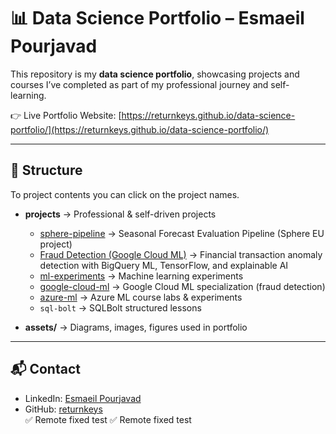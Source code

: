 # 📊 Data Science Portfolio – Esmaeil Pourjavad  

This repository is my **data science portfolio**, showcasing projects and courses I’ve completed as part of my professional journey and self-learning.  

👉 Live Portfolio Website: [https://returnkeys.github.io/data-science-portfolio/](https://returnkeys.github.io/data-science-portfolio/)  

---

## 📂 Structure  

To project contents you can click on the project names.

- **projects** → Professional & self-driven projects  
  - [sphere-pipeline](https://returnkeys.github.io/data-science-portfolio/projects/sphere-pipeline/) → Seasonal Forecast Evaluation Pipeline (Sphere EU project)  
  - [Fraud Detection (Google Cloud ML)](https://returnkeys.github.io/data-science-portfolio/projects/fraud-detection-ml/) → Financial transaction anomaly detection with BigQuery ML, TensorFlow, and explainable AI
  - [ml-experiments](https://returnkeys.github.io/data-science-portfolio/projects/ml-experiments/) → Machine learning experiments  
  - [google-cloud-ml](https://returnkeys.github.io/data-science-portfolio/courses/google-cloud-ml/) → Google Cloud ML specialization (fraud detection)  
  - [azure-ml](https://returnkeys.github.io/data-science-portfolio/projects/azure-ml/) → Azure ML course labs & experiments  
  - `sql-bolt` → SQLBolt structured lessons  

- **assets/** → Diagrams, images, figures used in portfolio  

---

## 📬 Contact  
- LinkedIn: [Esmaeil Pourjavad](https://www.linkedin.com/in/esmaeil-pourjavad-091b861b3)  
- GitHub: [returnkeys](https://github.com/returnkeys)  
✅ Remote fixed test
✅ Remote fixed test
